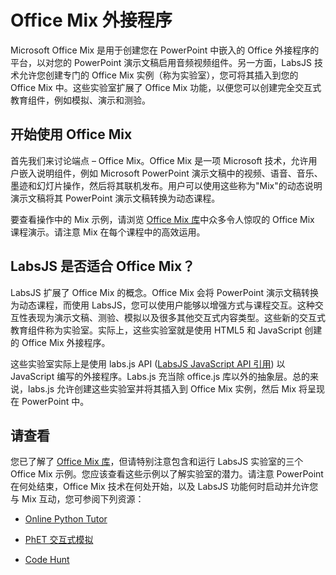 # <a name="office-mix-add-ins"></a>Office Mix 外接程序




Microsoft Office Mix 是用于创建您在 PowerPoint 中嵌入的 Office 外接程序的平台，以对您的 PowerPoint 演示文稿启用音频视频组件。另一方面，LabsJS 技术允许您创建专门的 Office Mix 实例（称为实验室），您可将其插入到您的 Office Mix 中。这些实验室扩展了 Office Mix 功能，以便您可以创建完全交互式教育组件，例如模拟、演示和测验。

## <a name="lets-start-with-office-mix"></a>开始使用 Office Mix

首先我们来讨论端点 – Office Mix。Office Mix 是一项 Microsoft 技术，允许用户嵌入说明组件，例如 Microsoft PowerPoint 演示文稿中的视频、语音、音乐、墨迹和幻灯片操作，然后将其联机发布。用户可以使用这些称为"Mix"的动态说明演示文稿将其 PowerPoint 演示文稿转换为动态课程。

要查看操作中的 Mix 示例，请浏览 [Office Mix 库](https://mix.office.com/Gallery)中众多令人惊叹的 Office Mix 课程演示。请注意 Mix 在每个课程中的高效运用。


## <a name="how-does-labsjs-fit-in-with-office-mix"></a>LabsJS 是否适合 Office Mix？

LabsJS 扩展了 Office Mix 的概念。Office Mix 会将 PowerPoint 演示文稿转换为动态课程，而使用 LabsJS，您可以使用户能够以增强方式与课程交互。这种交互性表现为演示文稿、测验、模拟以及很多其他交互式内容类型。这些新的交互式教育组件称为实验室。实际上，这些实验室就是使用 HTML5 和 JavaScript 创建的 Office Mix 外接程序。

这些实验室实际上是使用 labs.js API ([LabsJS JavaScript API 引用](../../../reference/office-mix/labsjs-javascript-api-reference.md)) 以 JavaScript 编写的外接程序。Labs.js 充当除 office.js 库以外的抽象层。总的来说，labs.js 允许创建这些实验室并将其插入到 Office Mix 实例，然后 Mix 将呈现在 PowerPoint 中。


## <a name="take-a-look"></a>请查看

您已了解了 [Office Mix 库](https://mix.office.com/Gallery)，但请特别注意包含和运行 LabsJS 实验室的三个 Office Mix 示例。您应该查看这些示例以了解实验室的潜力。请注意 PowerPoint 在何处结束，Office Mix 技术在何处开始，以及 LabsJS 功能何时启动并允许您与 Mix 互动，您可参阅下列资源：


- [Online Python Tutor](https://mix.office.com/watch/1tkuqw9i7m4jr)
    
- [PhET 交互式模拟](https://mix.office.com/watch/obibkt80fj52)
    
- [Code Hunt](https://mix.office.com/watch/q4tnp5au9mbo)
    

